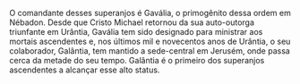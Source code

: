 ﻿O comandante desses superanjos é Gavália, o primogênito dessa ordem em Nébadon. Desde que Cristo Michael retornou da sua auto-outorga triunfante em Urântia, Gavália tem sido designado para ministrar aos mortais ascendentes e, nos últimos mil e novecentos anos de Urântia, o seu colaborador, Galântia, tem mantido a sede-central em Jerusém, onde passa cerca da metade do seu tempo. Galântia é o primeiro dos superanjos ascendentes a alcançar esse alto status.